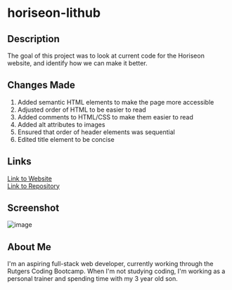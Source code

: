 # horiseon-lithub

## Description
The goal of this project was to look at current code for the Horiseon website, and identify how we can make it better. 

## Changes Made
1. Added semantic HTML elements to make the page more accessible
2. Adjusted order of HTML to be easier to read
3. Added comments to HTML/CSS to make them easier to read
4. Added alt attributes to images
5. Ensured that order of header elements was sequential
6. Edited title element to be concise

## Links
[Link to Website](https://johnlanni619.github.io/horiseon-lithub/) </br>
[Link to Repository](https://github.com/JohnLanni619/horiseon-lithub)

## Screenshot
![image](https://user-images.githubusercontent.com/82123623/116005496-30c89180-a5d5-11eb-9d7f-f5dcbfa49a51.png)

## About Me
I'm an aspiring full-stack web developer, currently working through the Rutgers Coding Bootcamp. When I'm not studying coding, I'm working as a personal trainer and spending time with my 3 year old son.
